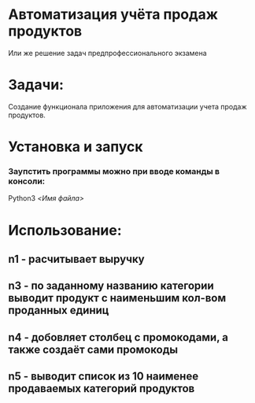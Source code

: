 # Автоматизация учёта продаж продуктов
Или же решение задач предпрофессионального экзамена

# Задачи:
Создание функционала приложения для автоматизации учета продаж продуктов.

# Установка и запуск
### Заупстить программы можно при вводе команды в консоли:
Python3 *<Имя файла>*

# Использование:
## n1 - расчитывает выручку
## n3 - по заданному названию категории выводит продукт с наименьшим кол-вом проданных единиц
## n4 - добовляет столбец с промокодами, а также создаёт сами промокоды
## n5 - выводит список из 10 наименее продаваемых категорий продуктов
